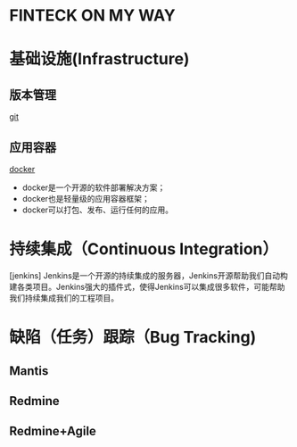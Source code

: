 # FINTECK ON MY WAY

# 基础设施(Infrastructure)
## 版本管理
[git](https://04se.github.io/git)
## 应用容器
[docker](http://www.docker.org.cn/)
- docker是一个开源的软件部署解决方案；
- docker也是轻量级的应用容器框架；
- docker可以打包、发布、运行任何的应用。

# 持续集成（Continuous Integration）
[jenkins]
Jenkins是一个开源的持续集成的服务器，Jenkins开源帮助我们自动构建各类项目。Jenkins强大的插件式，使得Jenkins可以集成很多软件，可能帮助我们持续集成我们的工程项目。

# 缺陷（任务）跟踪（Bug Tracking)
## Mantis
## Redmine
## Redmine+Agile
